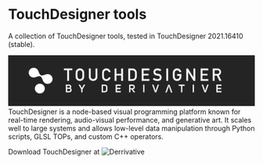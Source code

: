 # TouchDesigner tools
A collection of TouchDesigner tools, tested in TouchDesigner 2021.16410 (stable).

![Logo](https://github.com/CorrelateVisuals/Touchdesigner_Tools/blob/main/TouchDesigner_Logo.PNG?raw=true)
TouchDesigner is a node-based visual programming platform known for real-time rendering, audio-visual performance, and generative art. It scales well to large systems and allows low-level data manipulation through Python scripts, GLSL TOPs, and custom C++ operators.

Download TouchDesigner at ![Derrivative](derivative.ca/) 
